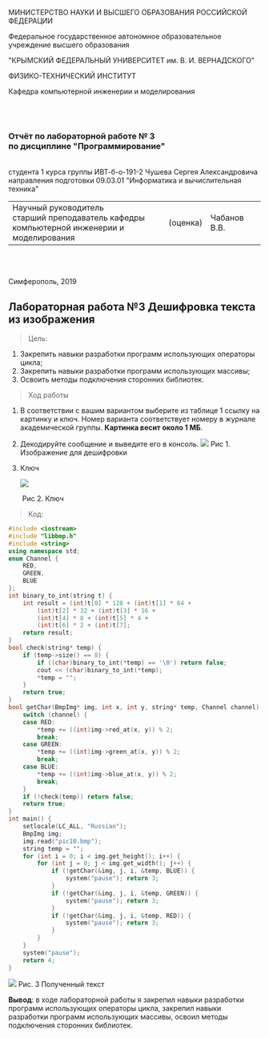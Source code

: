 
МИНИСТЕРСТВО НАУКИ  И ВЫСШЕГО ОБРАЗОВАНИЯ РОССИЙСКОЙ ФЕДЕРАЦИИ			

Федеральное государственное автономное образовательное учреждение высшего образования  

"КРЫМСКИЙ ФЕДЕРАЛЬНЫЙ УНИВЕРСИТЕТ им. В. И. ВЕРНАДСКОГО"  

ФИЗИКО-ТЕХНИЧЕСКИЙ ИНСТИТУТ  

Кафедра компьютерной инженерии и моделирования

<br><br/>

### Отчёт по лабораторной работе № 3 <br/> по дисциплине "Программирование"

<br/>
студента 1 курса группы ИВТ-б-о-191-2
Чушева Сергея Александровича
направления подготовки 09.03.01 "Информатика и вычислительная техника"  
<br/>

<table>
<tr><td>Научный руководитель<br/> старший преподаватель кафедры<br/> компьютерной инженерии и моделирования</td>
<td>(оценка)</td>
<td>Чабанов В.В.</td>
</tr>
</table>
<br/><br/>


Симферополь, 2019

## Лабораторная работа №3   Дешифровка текста из изображения

>Цель:

1. Закрепить навыки разработки программ использующих операторы цикла;
2. Закрепить навыки разработки программ использующих массивы;
3. Освоить методы подключения сторонних библиотек.


>Ход работы

1. В соответствии с вашим вариантом выберите из таблице 1 ссылку на картинку и ключ. Номер варианта соответствует номеру в журнале академической группы. **Картинка весит около 1 МБ**.

2. Декодируйте сообщение и выведите его в консоль.
    ![](https://neroid.ru/wp-content/uploads/2020/02/pic10.bmp)
                        Рис 1. Изображение для дешифровки
  
3. Ключ

   

     ![](https://github.com/Sergey-Chushev/Lab/blob/master/LabWork%233/Screen/Ключ.jpg?raw=true)

   ​                                  Рис 2. Ключ
>Код:
```C++
#include <iostream>
#include "libbmp.h"
#include <string>
using namespace std;
enum Channel {
	RED,
	GREEN,
	BLUE
};
int binary_to_int(string t) {
	int result = (int)t[0] * 128 + (int)t[1] * 64 +
		(int)t[2] * 32 + (int)t[3] * 16 +
		(int)t[4] * 8 + (int)t[5] * 4 +
		(int)t[6] * 2 + (int)t[7];
	return result;
}
bool check(string* temp) {
	if (temp->size() == 8) {
		if ((char)binary_to_int(*temp) == '\0') return false;
		cout << (char)binary_to_int(*temp);
		*temp = "";
	}
	return true;
}
bool getChar(BmpImg* img, int x, int y, string* temp, Channel channel) {
	switch (channel) {
	case RED:
		*temp += ((int)img->red_at(x, y)) % 2;
		break;
	case GREEN:
		*temp += ((int)img->green_at(x, y)) % 2;
		break;
	case BLUE:
		*temp += ((int)img->blue_at(x, y)) % 2;
		break;
	}
	if (!check(temp)) return false;
	return true;
}
int main() {
	setlocale(LC_ALL, "Russian");
	BmpImg img;
	img.read("pic10.bmp");
	string temp = "";
	for (int i = 0; i < img.get_height(); i++) {
		for (int j = 0; j < img.get_width(); j++) {
			if (!getChar(&img, j, i, &temp, BLUE)) {
				system("pause"); return 3;
			}
			if (!getChar(&img, j, i, &temp, GREEN)) {
				system("pause"); return 3;
			}
			if (!getChar(&img, j, i, &temp, RED)) {
				system("pause"); return 3;
			}
		}
	}
	system("pause");
	return 4;
}
```


![](https://github.com/Sergey-Chushev/Lab/blob/master/LabWork%233/Screen/текст.jpg?raw=true)
 Рис. 3 Полученный текст

**Вывод**: в ходе лабораторной работы я закрепил навыки разработки программ использующих операторы цикла, закрепил навыки разработки программ использующих массивы, освоил методы подключения сторонних библиотек.